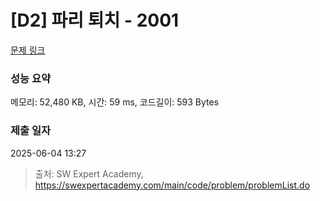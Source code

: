 # [D2] 파리 퇴치 - 2001 

[문제 링크](https://swexpertacademy.com/main/code/problem/problemDetail.do?contestProbId=AV5PzOCKAigDFAUq) 

### 성능 요약

메모리: 52,480 KB, 시간: 59 ms, 코드길이: 593 Bytes

### 제출 일자

2025-06-04 13:27



> 출처: SW Expert Academy, https://swexpertacademy.com/main/code/problem/problemList.do